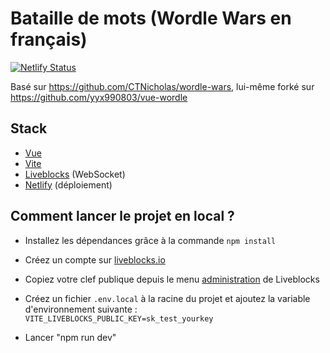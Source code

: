 # Bataille de mots (Wordle Wars en français)

[![Netlify Status](https://api.netlify.com/api/v1/badges/049849ed-d2cf-470a-89eb-0c16da01efc2/deploy-status)](https://app.netlify.com/sites/bataille-de-mots/deploys)

Basé sur https://github.com/CTNicholas/wordle-wars, lui-même forké sur https://github.com/yyx990803/vue-wordle

## Stack
- [Vue](https://vuejs.org/)
- [Vite](https://vitejs.dev/)
- [Liveblocks](https://liveblocks.io) (WebSocket)
- [Netlify](https://www.netlify.com/) (déploiement)

## Comment lancer le projet en local ? 

- Installez les dépendances grâce à la commande `npm install`

- Créez un compte sur [liveblocks.io](https://liveblocks.io/dashboard)

- Copiez votre clef publique depuis le menu [administration](https://liveblocks.io/dashboard/apikeys) de Liveblocks

- Créez un fichier `.env.local` à la racine du projet et ajoutez la variable d'environnement suivante : `VITE_LIVEBLOCKS_PUBLIC_KEY=sk_test_yourkey`

- Lancer "npm run dev"